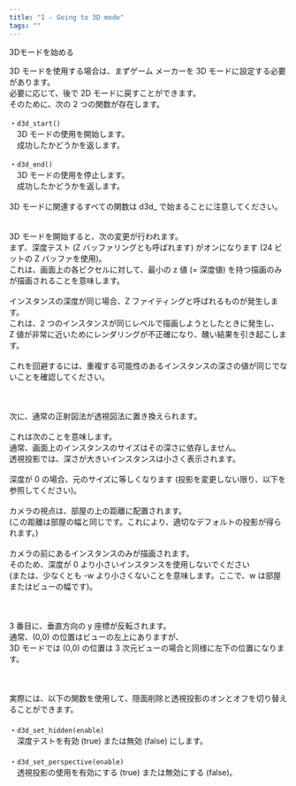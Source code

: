 ```yaml
---
title: "1 - Going to 3D mode"
tags: ""
---
```


3Dモードを始める

3D モードを使用する場合は、まずゲーム メーカーを 3D モードに設定する必要があります。<br>
必要に応じて、後で 2D モードに戻すことができます。<br>
そのために、次の 2 つの関数が存在します。

・`d3d_start()`<br>
　3D モードの使用を開始します。<br>
　成功したかどうかを返します。

・`d3d_end()` <br>
　3D モードの使用を停止します。<br>
　成功したかどうかを返します。
<br>
<br>
3D モードに関連するすべての関数は d3d_ で始まることに注意してください。
<br>
<br>
<br>
3D モードを開始すると、次の変更が行われます。
<br>
まず、深度テスト (Z バッファリングとも呼ばれます) がオンになります (24 ビットの Z バッファを使用)。<br>
これは、画面上の各ピクセルに対して、最小の z 値 (= 深度値) を持つ描画のみが描画されることを意味します。<br>
<br>
インスタンスの深度が同じ場合、Z ファイティングと呼ばれるものが発生します。<br>
これは、2 つのインスタンスが同じレベルで描画しようとしたときに発生し、<br>
Z 値が非常に近いためにレンダリングが不正確になり、醜い結果を引き起こします。<br>
<br>
これを回避するには、重複する可能性のあるインスタンスの深さの値が同じでないことを確認してください。<br>
<br>
<br>
<br>
次に、通常の正射図法が透視図法に置き換えられます。<br>
<br>
これは次のことを意味します。<br>
通常、画面上のインスタンスのサイズはその深さに依存しません。<br>
透視投影では、深さが大きいインスタンスは小さく表示されます。<br>
<br>
深度が 0 の場合、元のサイズに等しくなります (投影を変更しない限り、以下を参照してください)。<br>
<br>
カメラの視点は、部屋の上の距離に配置されます。<br>
 (この距離は部屋の幅と同じです。これにより、適切なデフォルトの投影が得られます。)<br>
<br>
 カメラの前にあるインスタンスのみが描画されます。<br>
そのため、深度が 0 より小さいインスタンスを使用しないでください<br>
 (または、少なくとも -w より小さくないことを意味します。ここで、w は部屋またはビューの幅です)。<br>
<br>
<br>
<br>
3 番目に、垂直方向の y 座標が反転されます。<br>
通常、(0,0) の位置はビューの左上にありますが、<br>
3D モードでは (0,0) の位置は 3 次元ビューの場合と同様に左下の位置になります。<br>
<br>
<br>
<br>
実際には、以下の関数を使用して、隠面削除と透視投影のオンとオフを切り替えることができます。<br>
<br>
・`d3d_set_hidden(enable)` <br>
　深度テストを有効 (true) または無効 (false) にします。<br>
<br>
・`d3d_set_perspective(enable)` <br>
　透視投影の使用を有効にする (true) または無効にする (false)。<br>
